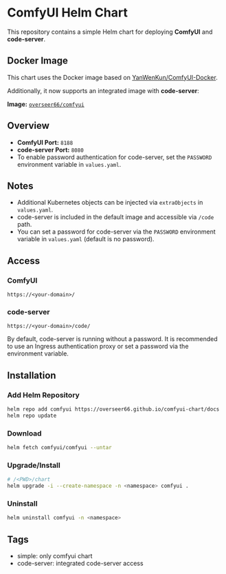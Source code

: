 # ComfyUI Helm Chart

This repository contains a simple Helm chart for deploying **ComfyUI** and **code-server**.

## Docker Image

This chart uses the Docker image based on [YanWenKun/ComfyUI-Docker](https://github.com/YanWenKun/ComfyUI-Docker).

Additionally, it now supports an integrated image with **code-server**:

**Image:** [`overseer66/comfyui`](https://hub.docker.com/r/overseer66/comfyui)

## Overview

- **ComfyUI Port:** `8188`
- **code-server Port:** `8080`
- To enable password authentication for code-server, set the `PASSWORD` environment variable in `values.yaml`.

## Notes

- Additional Kubernetes objects can be injected via `extraObjects` in `values.yaml`.
- code-server is included in the default image and accessible via `/code` path.
- You can set a password for code-server via the `PASSWORD` environment variable in `values.yaml` (default is no password).

## Access

### ComfyUI

```
https://<your-domain>/
```

### code-server

```
https://<your-domain>/code/
```

By default, code-server is running without a password. It is recommended to use an Ingress authentication proxy or set a password via the environment variable.

## Installation

### Add Helm Repository

```bash
helm repo add comfyui https://overseer66.github.io/comfyui-chart/docs
helm repo update
```

### Download

```bash
helm fetch comfyui/comfyui --untar
```

### Upgrade/Install

```bash
# /<PWD>/chart
helm upgrade -i --create-namespace -n <namespace> comfyui .
```

### Uninstall

```bash
helm uninstall comfyui -n <namespace>
```

## Tags

- simple: only comfyui chart
- code-server: integrated code-server access
